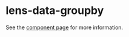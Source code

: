 # lens-data-groupby

See the [component page](http://sepans.github.io/lens-data-groupby) for more information.
